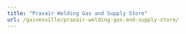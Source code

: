 ```yaml
---
title: "Praxair Welding Gas and Supply Store"
url: /gainesville/praxair-welding-gas-and-supply-store/
---
```

